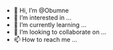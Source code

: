 - 👋 Hi, I’m @Obumne
- 👀 I’m interested in ...
- 🌱 I’m currently learning ...
- 💞️ I’m looking to collaborate on ...
- 📫 How to reach me ...

<!---
Obumne/Obumne is a ✨ special ✨ repository because its `README.md` (this file) appears on your GitHub profile.
You can click the Preview link to take a look at your changes.
--->
